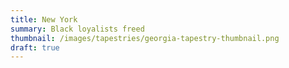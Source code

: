 ```yaml
---
title: New York
summary: Black loyalists freed
thumbnail: /images/tapestries/georgia-tapestry-thumbnail.png
draft: true
---
```


